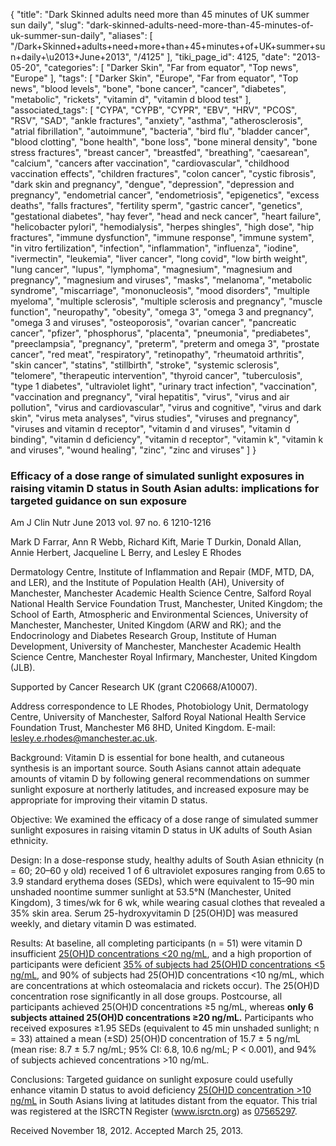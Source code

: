 {
    "title": "Dark Skinned adults need more than 45 minutes of UK summer sun daily",
    "slug": "dark-skinned-adults-need-more-than-45-minutes-of-uk-summer-sun-daily",
    "aliases": [
        "/Dark+Skinned+adults+need+more+than+45+minutes+of+UK+summer+sun+daily+\u2013+June+2013",
        "/4125"
    ],
    "tiki_page_id": 4125,
    "date": "2013-05-20",
    "categories": [
        "Darker Skin",
        "Far from equator",
        "Top news",
        "Europe"
    ],
    "tags": [
        "Darker Skin",
        "Europe",
        "Far from equator",
        "Top news",
        "blood levels",
        "bone",
        "bone cancer",
        "cancer",
        "diabetes",
        "metabolic",
        "rickets",
        "vitamin d",
        "vitamin d blood test"
    ],
    "associated_tags": [
        "CYPA",
        "CYPB",
        "CYPR",
        "EBV",
        "HRV",
        "PCOS",
        "RSV",
        "SAD",
        "ankle fractures",
        "anxiety",
        "asthma",
        "atherosclerosis",
        "atrial fibrillation",
        "autoimmune",
        "bacteria",
        "bird flu",
        "bladder cancer",
        "blood clotting",
        "bone health",
        "bone loss",
        "bone mineral density",
        "bone stress fractures",
        "breast cancer",
        "breastfed",
        "breathing",
        "caesarean",
        "calcium",
        "cancers after vaccination",
        "cardiovascular",
        "childhood vaccination effects",
        "children fractures",
        "colon cancer",
        "cystic fibrosis",
        "dark skin and pregnancy",
        "dengue",
        "depression",
        "depression and pregnancy",
        "endometrial cancer",
        "endometriosis",
        "epigenetics",
        "excess deaths",
        "falls fractures",
        "fertility sperm",
        "gastric cancer",
        "genetics",
        "gestational diabetes",
        "hay fever",
        "head and neck cancer",
        "heart failure",
        "helicobacter pylori",
        "hemodialysis",
        "herpes shingles",
        "high dose",
        "hip fractures",
        "immune dysfunction",
        "immune response",
        "immune system",
        "in vitro fertilization",
        "infection",
        "inflammation",
        "influenza",
        "iodine",
        "ivermectin",
        "leukemia",
        "liver cancer",
        "long covid",
        "low birth weight",
        "lung cancer",
        "lupus",
        "lymphoma",
        "magnesium",
        "magnesium and pregnancy",
        "magnesium and viruses",
        "masks",
        "melanoma",
        "metabolic syndrome",
        "miscarriage",
        "mononucleosis",
        "mood disorders",
        "multiple myeloma",
        "multiple sclerosis",
        "multiple sclerosis and pregnancy",
        "muscle function",
        "neuropathy",
        "obesity",
        "omega 3",
        "omega 3 and pregnancy",
        "omega 3 and viruses",
        "osteoporosis",
        "ovarian cancer",
        "pancreatic cancer",
        "pfizer",
        "phosphorus",
        "placenta",
        "pneumonia",
        "prediabetes",
        "preeclampsia",
        "pregnancy",
        "preterm",
        "preterm and omega 3",
        "prostate cancer",
        "red meat",
        "respiratory",
        "retinopathy",
        "rheumatoid arthritis",
        "skin cancer",
        "statins",
        "stillbirth",
        "stroke",
        "systemic sclerosis",
        "telomere",
        "therapeutic intervention",
        "thyroid cancer",
        "tuberculosis",
        "type 1 diabetes",
        "ultraviolet light",
        "urinary tract infection",
        "vaccination",
        "vaccination and pregnancy",
        "viral hepatitis",
        "virus",
        "virus and air pollution",
        "virus and cardiovascular",
        "virus and cognitive",
        "virus and dark skin",
        "virus meta analyses",
        "virus studies",
        "viruses and pregnancy",
        "viruses and vitamin d receptor",
        "vitamin d and viruses",
        "vitamin d binding",
        "vitamin d deficiency",
        "vitamin d receptor",
        "vitamin k",
        "vitamin k and viruses",
        "wound healing",
        "zinc",
        "zinc and viruses"
    ]
}


### Efficacy of a dose range of simulated sunlight exposures in raising vitamin D status in South Asian adults: implications for targeted guidance on sun exposure

Am J Clin Nutr June 2013 vol. 97 no. 6 1210-1216

Mark D Farrar,     Ann R Webb,     Richard Kift,     Marie T Durkin,     Donald Allan,     Annie Herbert,     Jacqueline L Berry, and     Lesley E Rhodes

Dermatology Centre, Institute of Inflammation and Repair (MDF, MTD, DA, and LER), and the Institute of Population Health (AH), University of Manchester, Manchester Academic Health Science Centre, Salford Royal National Health Service Foundation Trust, Manchester, United Kingdom; the School of Earth, Atmospheric and Environmental Sciences, University of Manchester, Manchester, United Kingdom (ARW and RK); and the Endocrinology and Diabetes Research Group, Institute of Human Development, University of Manchester, Manchester Academic Health Science Centre, Manchester Royal Infirmary, Manchester, United Kingdom (JLB).

Supported by Cancer Research UK (grant C20668/A10007).

Address correspondence to LE Rhodes, Photobiology Unit, Dermatology Centre, University of Manchester, Salford Royal National Health Service Foundation Trust, Manchester M6 8HD, United Kingdom. E-mail: lesley.e.rhodes@manchester.ac.uk.

Background: Vitamin D is essential for bone health, and cutaneous synthesis is an important source. South Asians cannot attain adequate amounts of vitamin D by following general recommendations on summer sunlight exposure at northerly latitudes, and increased exposure may be appropriate for improving their vitamin D status.

Objective: We examined the efficacy of a dose range of simulated summer sunlight exposures in raising vitamin D status in UK adults of South Asian ethnicity.

Design: In a dose-response study, healthy adults of South Asian ethnicity (n = 60; 20–60 y old) received 1 of 6 ultraviolet exposures ranging from 0.65 to 3.9 standard erythema doses (SEDs), which were equivalent to 15–90 min unshaded noontime summer sunlight at 53.5°N (Manchester, United Kingdom), 3 times/wk for 6 wk, while wearing casual clothes that revealed a 35% skin area. Serum 25-hydroxyvitamin D <span>[25(OH)D]</span> was measured weekly, and dietary vitamin D was estimated.

Results: At baseline, all completing participants (n = 51) were vitamin D insufficient [25(OH)D concentrations <20 ng/mL](25(OH)D%20concentrations%20<20%20ng/mL), and a high proportion of participants were deficient [35% of subjects had 25(OH)D concentrations <5 ng/mL](35%%20of%20subjects%20had%2025(OH)D%20concentrations%20<5%20ng/mL), and 90% of subjects had 25(OH)D concentrations <10 ng/mL, which are concentrations at which osteomalacia and rickets occur). The 25(OH)D concentration rose significantly in all dose groups. Postcourse, all participants achieved 25(OH)D concentrations ≥5 ng/mL, whereas  **only 6 subjects attained 25(OH)D concentrations ≥20 ng/mL.**  Participants who received exposures ≥1.95 SEDs (equivalent to 45 min unshaded sunlight; n = 33) attained a mean (±SD) 25(OH)D concentration of 15.7 ± 5 ng/mL (mean rise: 8.7 ± 5.7 ng/mL; 95% CI: 6.8, 10.6 ng/mL; P < 0.001), and 94% of subjects achieved concentrations >10 ng/mL.

Conclusions: Targeted guidance on sunlight exposure could usefully enhance vitamin D status to avoid deficiency [25(OH)D concentration >10 ng/mL](25(OH)D%20concentration%20>10%20ng/mL) in South Asians living at latitudes distant from the equator. This trial was registered at the ISRCTN Register (www.isrctn.org) as [07565297](http://www.controlled-trials.com/ISRCTN07565297/07565297%20).

Received November 18, 2012.     Accepted March 25, 2013.